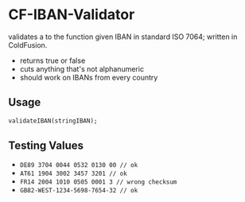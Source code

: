 # CF-IBAN-Validator

validates a to the function given IBAN in standard ISO 7064; written in ColdFusion.
- returns true or false
- cuts anything that's not alphanumeric
- should work on IBANs from every country

## Usage

```ColdFusion
validateIBAN(stringIBAN);
```

## Testing Values

- ```DE89 3704 0044 0532 0130 00 // ok```
- ```AT61 1904 3002 3457 3201 // ok```
- ```FR14 2004 1010 0505 0001 3 // wrong checksum ```
- ```GB82-WEST-1234-5698-7654-32 // ok```
